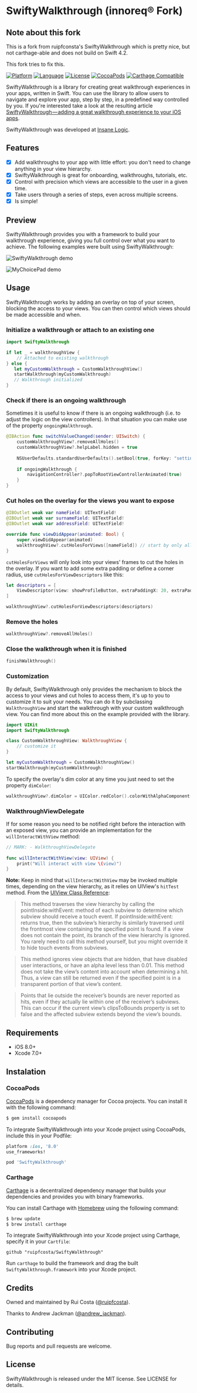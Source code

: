 # SwiftyWalkthrough (innoreq® Fork)

## Note about this fork

This is a fork from ruipfconsta's SwiftyWalkthrough which is pretty nice, but not carthage-able and does not build on Swift 4.2. 

This fork tries to fix this.


[![Platform](http://img.shields.io/badge/platform-ios-blue.svg?style=flat
)](https://developer.apple.com/iphone/index.action)
[![Language](http://img.shields.io/badge/language-swift-brightgreen.svg?style=flat
)](https://developer.apple.com/swift)
[![License](http://img.shields.io/badge/license-MIT-lightgrey.svg?style=flat
)](http://mit-license.org)
[![CocoaPods](https://img.shields.io/cocoapods/v/SwiftyWalkthrough.svg)]()
[![Carthage Compatible](https://img.shields.io/badge/Carthage-compatible-4BC51D.svg?style=flat)](https://github.com/Carthage/Carthage)

SwiftyWalkthrough is a library for creating great walkthrough experiences in your apps, written in Swift. 
You can use the library to allow users to navigate and explore your app, step by step, in a predefined way controlled by you. If you're interested take a look at the resulting article [SwiftyWalkthrough — adding a great walkthrough experience to your iOS apps](https://medium.com/@ruipfcosta/swiftywalkthrough-adding-a-great-walkthrough-experience-to-your-ios-apps-be3cc3523b08).

SwiftyWalkthrough was developed at [Insane Logic](http://www.insanelogic.co.uk).

## Features

- [x] Add walkthroughs to your app with little effort: you don't need to change anything in your view hierarchy.
- [x] SwiftyWalkthrough is great for onboarding, walkthroughs, tutorials, etc.
- [x] Control with precision which views are accessible to the user in a given time.
- [x] Take users through a series of steps, even across multiple screens.
- [x] Is simple!

## Preview

SwiftyWalkthrough provides you with a framework to build your walkthrough experience, giving you full control over what you want to achieve. The following examples were built using SwiftyWalkthrough:

![SwiftyWalkthrough demo](https://raw.githubusercontent.com/ruipfcosta/SwiftyWalkthrough/master/extras/demo.gif)

![MyChoicePad demo](https://raw.githubusercontent.com/ruipfcosta/SwiftyWalkthrough/master/extras/demo-mcp.gif)

## Usage

SwiftyWalkthrough works by adding an overlay on top of your screen, blocking the access to your views. You can then control which views should be made accessible and when.

### Initialize a walkthrough or attach to an existing one

```swift
import SwiftyWalkthrough

if let _ = walkthroughView {
	// Attached to existing walkthrough
} else {
   let myCustomWalkthrough = CustomWalkthroughView()
   startWalkthrough(myCustomWalkthrough)
   // Walkthrough initialized
}
```

### Check if there is an ongoing walkthrough

Sometimes it is useful to know if there is an ongoing walkthrough (i.e. to adjust the logic on the view controllers). In that situation you can make use of the property ```ongoingWalkthrough```.

```swift
@IBAction func switchValueChanged(sender: UISwitch) {
    customWalkthroughView?.removeAllHoles()
    customWalkthroughView?.helpLabel.hidden = true
	
    NSUserDefaults.standardUserDefaults().setBool(true, forKey: "settingsWalkthroughComplete")
	
    if ongoingWalkthrough {
        navigationController?.popToRootViewControllerAnimated(true)
    }
}
```

### Cut holes on the overlay for the views you want to expose

```swift
@IBOutlet weak var nameField: UITextField!
@IBOutlet weak var surnameField: UITextField!
@IBOutlet weak var addressField: UITextField!

override func viewDidAppear(animated: Bool) {
	super.viewDidAppear(animated)
	walkthroughView?.cutHolesForViews([nameField]) // start by only allowing the interaction with nameField
}
```

`cutHolesForViews` will only look into your views' frames to cut the holes in the overlay. If you want to add some extra padding or define a corner radius, use `cutHolesForViewDescriptors` like this:

```swift
let descriptors = [
	ViewDescriptor(view: showProfileButton, extraPaddingX: 20, extraPaddingY: 10, cornerRadius: 10)
]

walkthroughView?.cutHolesForViewDescriptors(descriptors)
```

### Remove the holes

```swift
walkthroughView?.removeAllHoles()
```

### Close the walkthrough when it is finished

```swift
finishWalkthrough()
```

### Customization

By default, SwiftyWalkthrough only provides the mechanism to block the access to your views and cut holes to access them, it's up to you to customize it to suit your needs. You can do it by subclassing ```WalkthroughView``` and start the walkthrough with your custom walkthrough view. You can find more about this on the example provided with the library.

```swift
import UIKit
import SwiftyWalkthrough

class CustomWalkthroughView: WalkthroughView {
    // customize it
}

let myCustomWalkthrough = CustomWalkthroughView()
startWalkthrough(myCustomWalkthrough)
```

To specify the overlay's dim color at any time you just need to set the property `dimColor`:

```swift
walkthroughView?.dimColor = UIColor.redColor().colorWithAlphaComponent(0.7).CGColor
```

### WalkthroughViewDelegate

If for some reason you need to be notified right before the interaction with an exposed view, you can provide an implementation for the `willInteractWithView` method:

```swift
// MARK: - WalkthroughViewDelegate
    
func willInteractWithView(view: UIView) {
    print("Will interact with view \(view)")
}
```

**Note:** Keep in mind that `willInteractWithView` may be invoked multiple times, depending on the view hierarchy, as it relies on UIView's `hitTest` method. From the [UIView Class Reference](https://developer.apple.com/library/ios/documentation/UIKit/Reference/UIView_Class/index.html#//apple_ref/occ/instm/UIView/hitTest:withEvent:):

> This method traverses the view hierarchy by calling the pointInside:withEvent: method of each subview to determine which subview should receive a touch event. If pointInside:withEvent: returns true, then the subview’s hierarchy is similarly traversed until the frontmost view containing the specified point is found. If a view does not contain the point, its branch of the view hierarchy is ignored. You rarely need to call this method yourself, but you might override it to hide touch events from subviews.

> This method ignores view objects that are hidden, that have disabled user interactions, or have an alpha level less than 0.01. This method does not take the view’s content into account when determining a hit. Thus, a view can still be returned even if the specified point is in a transparent portion of that view’s content.

> Points that lie outside the receiver’s bounds are never reported as hits, even if they actually lie within one of the receiver’s subviews. This can occur if the current view’s clipsToBounds property is set to false and the affected subview extends beyond the view’s bounds.

## Requirements

* iOS 8.0+
* Xcode 7.0+

## Instalation

### CocoaPods

[CocoaPods](https://cocoapods.org/) is a dependency manager for Cocoa projects. You can install it with the following command:

```bash
$ gem install cocoapods
```

To integrate SwiftyWalkthrough into your Xcode project using CocoaPods, include this in your Podfile:

```ruby
platform :ios, '8.0'
use_frameworks!

pod 'SwiftyWalkthrough'
```

### Carthage

[Carthage](https://github.com/Carthage/Carthage) is a decentralized dependency manager that builds your dependencies and provides you with binary frameworks.

You can install Carthage with [Homebrew](http://brew.sh/) using the following command:

```bash
$ brew update
$ brew install carthage
```

To integrate SwiftyWalkthrough into your Xcode project using Carthage, specify it in your `Cartfile`:

```ogdl
github "ruipfcosta/SwiftyWalkthrough"
```

Run `carthage` to build the framework and drag the built `SwiftyWalkthrough.framework` into your Xcode project.

## Credits

Owned and maintained by Rui Costa ([@ruipfcosta](https://twitter.com/ruipfcosta)). 

Thanks to Andrew Jackman ([@andrew_jackman](https://twitter.com/andrew_jackman)).

## Contributing

Bug reports and pull requests are welcome.

## License

SwiftyWalkthrough is released under the MIT license. See LICENSE for details.
